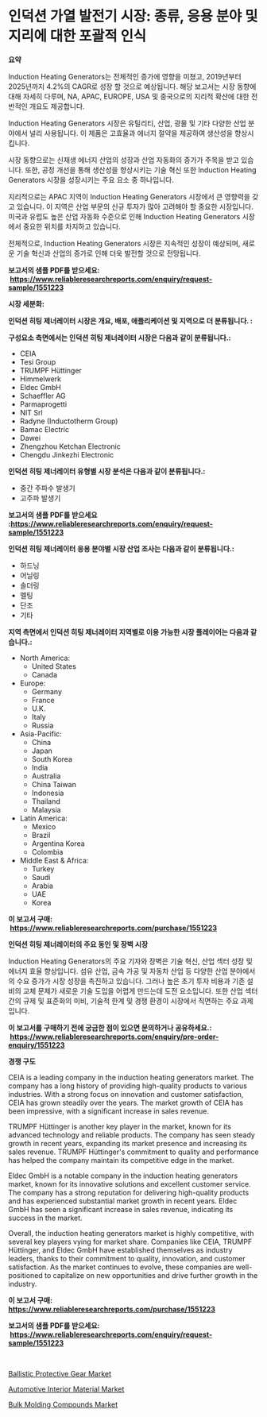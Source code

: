 <p><h1>인덕션 가열 발전기 시장: 종류, 응용 분야 및 지리에 대한 포괄적 인식</h1></p><p><strong>요약</strong></p>
<p><p>Induction Heating Generators는 전체적인 증가에 영향을 미쳤고, 2019년부터 2025년까지 4.2%의 CAGR로 성장 할 것으로 예상됩니다. 해당 보고서는 시장 동향에 대해 자세히 다루며, NA, APAC, EUROPE, USA 및 중국으로의 지리적 확산에 대한 전반적인 개요도 제공합니다.</p><p>Induction Heating Generators 시장은 유틸리티, 산업, 광물 및 기타 다양한 산업 분야에서 널리 사용됩니다. 이 제품은 고효율과 에너지 절약을 제공하여 생산성을 향상시킵니다.</p><p>시장 동향으로는 신재생 에너지 산업의 성장과 산업 자동화의 증가가 주목을 받고 있습니다. 또한, 공정 개선을 통해 생산성을 향상시키는 기술 혁신 또한 Induction Heating Generators 시장을 성장시키는 주요 요소 중 하나입니다.</p><p>지리적으로는 APAC 지역이 Induction Heating Generators 시장에서 큰 영향력을 갖고 있습니다. 이 지역은 산업 부문의 신규 투자가 많아 고려해야 할 중요한 시장입니다. 미국과 유럽도 높은 산업 자동화 수준으로 인해 Induction Heating Generators 시장에서 중요한 위치를 차지하고 있습니다.</p><p>전체적으로, Induction Heating Generators 시장은 지속적인 성장이 예상되며, 새로운 기술 혁신과 산업의 증가로 인해 더욱 발전할 것으로 전망됩니다.</p></p>
<p><strong>보고서의 샘플 PDF를 받으세요: &nbsp;<a href="https://www.reliableresearchreports.com/enquiry/request-sample/1551223">https://www.reliableresearchreports.com/enquiry/request-sample/1551223</a></strong></p>
<p><strong>시장 세분화:</strong></p>
<p><strong> 인덕션 히팅 제너레이터 시장은 개요, 배포, 애플리케이션 및 지역으로 더 분류됩니다. :</strong></p>
<p><strong>구성요소 측면에서는 인덕션 히팅 제너레이터 시장은 다음과 같이 분류됩니다.:</strong></p>
<p><ul><li>CEIA</li><li>Tesi Group</li><li>TRUMPF Hüttinger</li><li>Himmelwerk</li><li>Eldec GmbH</li><li>Schaeffler AG</li><li>Parmaprogetti</li><li>NIT Srl</li><li>Radyne (Inductotherm Group)</li><li>Bamac Electric</li><li>Dawei</li><li>Zhengzhou Ketchan Electronic</li><li>Chengdu Jinkezhi Electronic</li></ul></p>
<p><strong> 인덕션 히팅 제너레이터 유형별 시장 분석은 다음과 같이 분류됩니다.:</strong></p>
<p><ul><li>중간 주파수 발생기</li><li>고주파 발생기</li></ul></p>
<p><strong>보고서의 샘플 PDF를 받으세요 :<a href="https://www.reliableresearchreports.com/enquiry/request-sample/1551223">https://www.reliableresearchreports.com/enquiry/request-sample/1551223</a></strong></p>
<p><strong> 인덕션 히팅 제너레이터 응용 분야별 시장 산업 조사는 다음과 같이 분류됩니다.:</strong></p>
<p><ul><li>하드닝</li><li>어닐링</li><li>솔더링</li><li>멜팅</li><li>단조</li><li>기타</li></ul></p>
<p><strong>지역 측면에서 인덕션 히팅 제너레이터 지역별로 이용 가능한 시장 플레이어는 다음과 같습니다.:</strong></p>
<p><ul>
    <li>
        North America:
        <ul>
            <li>United States</li>
            <li>Canada</li>
        </ul>
    </li>
    <li>
        Europe:
        <ul>
            <li>Germany</li>
            <li>France</li>
            <li>U.K.</li>
            <li>Italy</li>
            <li>Russia</li>
        </ul>
    </li>
    <li>
        Asia-Pacific:
        <ul>
            <li>China</li>
            <li>Japan</li>
            <li>South Korea</li>
            <li>India</li>
            <li>Australia</li>
            <li>China Taiwan</li>
            <li>Indonesia</li>
            <li>Thailand</li>
            <li>Malaysia</li>
        </ul>
    </li>
    <li>
        Latin America:
        <ul>
            <li>Mexico</li>
            <li>Brazil</li>
            <li>Argentina Korea</li>
            <li>Colombia</li>
        </ul>
    </li>
    <li>
        Middle East & Africa:
        <ul>
            <li>Turkey</li>
            <li>Saudi</li>
            <li>Arabia</li>
            <li>UAE</li>
            <li>Korea</li>
        </ul>
    </li>
    </ul></p>
<p><strong>이 보고서 구매: &nbsp;<a href="https://www.reliableresearchreports.com/purchase/1551223">https://www.reliableresearchreports.com/purchase/1551223</a></strong></p>
<p><strong>인덕션 히팅 제너레이터의 주요 동인 및 장벽 시장</strong></p>
<p><p>Induction Heating Generators의 주요 기자와 장벽은 기술 혁신, 산업 섹터 성장 및 에너지 효율 향상입니다. 섬유 산업, 금속 가공 및 자동차 산업 등 다양한 산업 분야에서의 수요 증가가 시장 성장을 촉진하고 있습니다. 그러나 높은 초기 투자 비용과 기존 설비의 교체 문제가 새로운 기술 도입을 어렵게 만드는데 도전 요소입니다. 또한 산업 섹터간의 규제 및 표준화의 미비, 기술적 한계 및 경쟁 환경이 시장에서 직면하는 주요 과제입니다.</p></p>
<p><strong>이 보고서를 구매하기 전에 궁금한 점이 있으면 문의하거나 공유하세요.: &nbsp;<a href="https://www.reliableresearchreports.com/enquiry/pre-order-enquiry/1551223">https://www.reliableresearchreports.com/enquiry/pre-order-enquiry/1551223</a></strong></p>
<p><strong>경쟁 구도</strong></p>
<p><p>CEIA is a leading company in the induction heating generators market. The company has a long history of providing high-quality products to various industries. With a strong focus on innovation and customer satisfaction, CEIA has grown steadily over the years. The market growth of CEIA has been impressive, with a significant increase in sales revenue.</p><p>TRUMPF Hüttinger is another key player in the market, known for its advanced technology and reliable products. The company has seen steady growth in recent years, expanding its market presence and increasing its sales revenue. TRUMPF Hüttinger's commitment to quality and performance has helped the company maintain its competitive edge in the market.</p><p>Eldec GmbH is a notable company in the induction heating generators market, known for its innovative solutions and excellent customer service. The company has a strong reputation for delivering high-quality products and has experienced substantial market growth in recent years. Eldec GmbH has seen a significant increase in sales revenue, indicating its success in the market.</p><p>Overall, the induction heating generators market is highly competitive, with several key players vying for market share. Companies like CEIA, TRUMPF Hüttinger, and Eldec GmbH have established themselves as industry leaders, thanks to their commitment to quality, innovation, and customer satisfaction. As the market continues to evolve, these companies are well-positioned to capitalize on new opportunities and drive further growth in the industry.</p></p>
<p><strong>이 보고서 구매: &nbsp; <a href="https://www.reliableresearchreports.com/purchase/1551223">https://www.reliableresearchreports.com/purchase/1551223</a></strong></p>
<p><strong>보고서의 샘플 PDF를 받으세요: &nbsp;<a href="https://www.reliableresearchreports.com/enquiry/request-sample/1551223">https://www.reliableresearchreports.com/enquiry/request-sample/1551223</a></strong><strong></strong></p>
<p>&nbsp;</p>
<p><p><a href="https://github.com/BryceTownsendr/Market-Research-Report-List-4/blob/main/ballistic-protective-gear-market.md">Ballistic Protective Gear Market</a></p><p><a href="https://invited-way-688.notion.site/Automotive-Interior-Material-Market-Growth-Market-Trends-COVID-19-Impact-and-Forecasts-for-period-9cae866722144c2bb9e516cc62961c26">Automotive Interior Material Market</a></p><p><a href="https://mire-aunt-385.notion.site/Bulk-Molding-Compounds-Market-Size-Furnishes-Valuable-Information-Encompassing-Market-Share-Market--69180dffba4a450baa12a7b6087bc397">Bulk Molding Compounds Market</a></p></p>